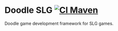 # Doodle SLG [![CI Maven](https://github.com/org-doodle/doodle-slg/actions/workflows/ci-maven.yml/badge.svg)](https://github.com/org-doodle/doodle-slg/actions/workflows/ci-maven.yml)
Doodle game development framework for SLG games.
